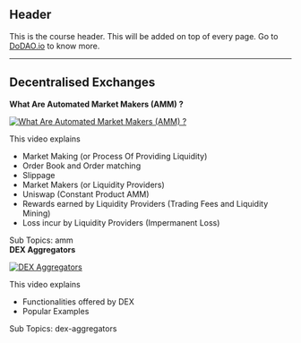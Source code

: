 ## Header
This is the course header. This will be added on top of every page. Go to [DoDAO.io](https://www.dodao.io) to know more.

 ---
 
 ## Decentralised Exchanges
 
  **What Are Automated Market Makers (AMM) ?**
 
 [![What Are Automated Market Makers (AMM) ?](https://img.youtube.com/vi/htXEEVkiIJ0/0.jpg)](https://www.youtube.com/watch?v=htXEEVkiIJ0)     
 
 This video explains
  - Market Making (or Process Of Providing Liquidity)
  - Order Book and Order matching
  - Slippage
  - Market Makers (or Liquidity Providers)
  - Uniswap (Constant Product AMM)
  - Rewards earned by Liquidity Providers (Trading Fees and Liquidity Mining)
  - Loss incur by Liquidity Providers (Impermanent Loss)
    
 
 Sub Topics: amm    
  **DEX Aggregators**
 
 [![DEX Aggregators](https://img.youtube.com/vi/hSxf4jAN7YQ/0.jpg)](https://www.youtube.com/watch?v=hSxf4jAN7YQ)     
 
 This video explains 
  * Functionalities offered by DEX
  * Popular Examples
    
 
 Sub Topics: dex-aggregators    
 
